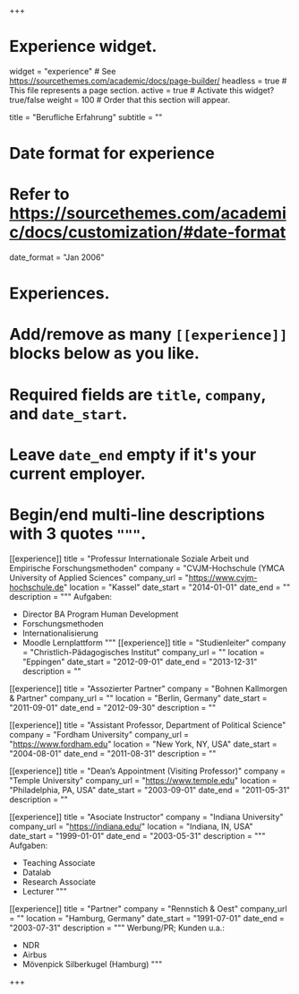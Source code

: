 +++
# Experience widget.
widget = "experience"  # See https://sourcethemes.com/academic/docs/page-builder/
headless = true  # This file represents a page section.
active = true  # Activate this widget? true/false
weight = 100  # Order that this section will appear.

title = "Berufliche Erfahrung"
subtitle = ""

# Date format for experience
#   Refer to https://sourcethemes.com/academic/docs/customization/#date-format
date_format = "Jan 2006"

# Experiences.
#   Add/remove as many `[[experience]]` blocks below as you like.
#   Required fields are `title`, `company`, and `date_start`.
#   Leave `date_end` empty if it's your current employer.
#   Begin/end multi-line descriptions with 3 quotes `"""`.

[[experience]]
  title = "Professur Internationale Soziale Arbeit und Empirische Forschungsmethoden"
  company = "CVJM-Hochschule (YMCA University of Applied Sciences"
  company_url = "https://www.cvjm-hochschule.de"
  location = "Kassel"
  date_start = "2014-01-01"
  date_end = ""
  description = """
  Aufgaben:

  * Director BA Program Human Development
  * Forschungsmethoden
  * Internationalisierung
  * Moodle Lernplattform
  """
[[experience]]
  title = "Studienleiter"
  company = "Christlich-Pädagogisches Institut"
  company_url = ""
  location = "Eppingen"
  date_start = "2012-09-01"
  date_end = "2013-12-31"
  description = ""

[[experience]]
  title = "Assozierter Partner"
  company = "Bohnen Kallmorgen & Partner"
  company_url = ""
  location = "Berlin, Germany"
  date_start = "2011-09-01"
  date_end = "2012-09-30"
  description = ""

[[experience]]
  title = "Assistant Professor, Department of Political Science"
  company = "Fordham University"
  company_url = "https://www.fordham.edu"
  location = "New York, NY, USA"
  date_start = "2004-08-01"
  date_end = "2011-08-31"
  description = ""

[[experience]]
  title = "Dean’s Appointment (Visiting Professor)"
  company = "Temple University"
  company_url = "https://www.temple.edu"
  location = "Philadelphia, PA, USA"
  date_start = "2003-09-01"
  date_end = "2011-05-31"
  description = ""

[[experience]]
  title = "Asociate Instructor"
  company = "Indiana University"
  company_url = "https://indiana.edu/"
  location = "Indiana, IN, USA"
  date_start = "1999-01-01"
  date_end = "2003-05-31"
  description = """
  Aufgaben:

  * Teaching Associate
  * Datalab
  * Research Associate
  * Lecturer
  """

[[experience]]
  title = "Partner"
  company = "Rennstich & Oest"
  company_url = ""
  location = "Hamburg, Germany"
  date_start = "1991-07-01"
  date_end = "2003-07-31"
  description = """
  Werbung/PR; Kunden u.a.:
  * NDR
  * Airbus
  * Mövenpick Silberkugel (Hamburg)
  """

+++
